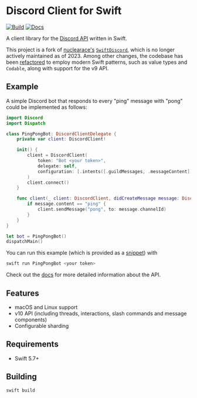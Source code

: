 # Discord Client for Swift

[![Build](https://github.com/fwcd/swift-discord/actions/workflows/build.yml/badge.svg)](https://github.com/fwcd/swift-discord/actions/workflows/build.yml)
[![Docs](https://github.com/fwcd/swift-discord/actions/workflows/docs.yml/badge.svg)](https://fwcd.github.io/swift-discord/documentation/discord)

A client library for the [Discord API](https://discord.com/developers/docs) written in Swift.

This project is a fork of [nuclearace's](https://github.com/nuclearace) [`SwiftDiscord`](https://github.com/nuclearace/SwiftDiscord), which is no longer actively maintained as of 2023. Among other changes, the codebase has been [refactored](https://github.com/fwcd/swift-discord/pull/4) to employ modern Swift patterns, such as value types and `Codable`, along with support for the v9 API.

## Example

A simple Discord bot that responds to every "ping" message with "pong" could be implemented as follows:

```swift
import Discord
import Dispatch

class PingPongBot: DiscordClientDelegate {
    private var client: DiscordClient!

    init() {
        client = DiscordClient(
            token: "Bot <your token>",
            delegate: self,
            configuration: [.intents([.guildMessages, .messageContent])]
        )
        client.connect()
    }

    func client(_ client: DiscordClient, didCreateMessage message: DiscordMessage) {
        if message.content == "ping" {
            client.sendMessage("pong", to: message.channelId)
        }
    }
}

let bot = PingPongBot()
dispatchMain()
```

You can run this example (which is provided as a [snippet](Snippets/PingPongBot.swift)) with

```sh
swift run PingPongBot <your token>
```

Check out the [docs](https://fwcd.github.io/swift-discord/documentation/discord) for more detailed information about the API.

## Features

- macOS and Linux support
- v10 API (including threads, interactions, slash commands and message components)
- Configurable sharding

## Requirements

- Swift 5.7+

## Building

`swift build`
